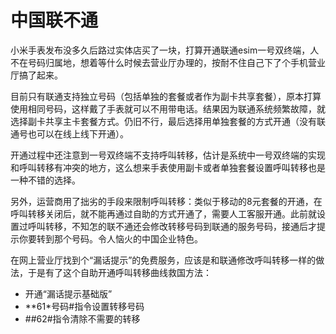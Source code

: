 # 中国联不通

小米手表发布没多久后路过实体店买了一块，打算开通联通esim一号双终端，人不在号码归属地，想着等什么时候去营业厅办理的，按耐不住自己下了个手机营业厅搞了起来。

目前只有联通支持独立号码（包括单独的套餐或者作为副卡共享套餐），原本打算使用相同号码，这样戴了手表就可以不用带电话。结果因为联通系统频繁故障，就选择副卡共享主卡套餐方式。仍旧不行，最后选择用单独套餐的方式开通（没有联通号也可以在线上线下开通）。

开通过程中还注意到一号双终端不支持呼叫转移，估计是系统中一号双终端的实现和呼叫转移有冲突的地方，这么想来手表使用副卡或者单独套餐设置呼叫转移也是一种不错的选择。

另外，运营商用了拙劣的手段来限制呼叫转移：类似于移动的8元套餐的开通，在呼叫转移关闭后，就不能再通过自助的方式开通了，需要人工客服开通。此前就设置过呼叫转移，不知怎的联不通还会修改转移号码到联通的服务号码，接通后才提示你要转到那个号码。令人恼火的中国企业特色。

在网上营业厅找到个“漏话提示”的免费服务，应该是和联通修改呼叫转移一样的做法，于是有了这个自助开通呼叫转移曲线救国方法：

- 开通“漏话提示基础版”
- \**61\*号码#指令设置转移号码
- \##62#指令清除不需要的转移